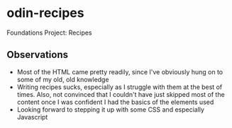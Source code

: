 # odin-recipes
Foundations Project: Recipes
## Observations
- Most of the HTML came pretty readily, since I've obviously hung on to some of my old, old knowledge
- Writing recipes sucks, especially as I struggle with them at the best of times. Also, not convinced that I couldn't have just skipped most of the content once I was confident I had the basics of the elements used
- Looking forward to stepping it up with some CSS and especially Javascript
